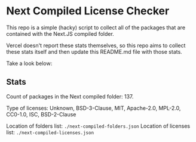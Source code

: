 # Next Compiled License Checker

This repo is a simple (hacky) script to collect all of the packages that are contained with the Next.JS compiled folder.

Vercel doesn't report these stats themselves, so this repo aims to collect these stats itself and then update this README.md file with those stats.

Take a look below:

## Stats

Count of packages in the Next compiled folder: 137.

Type of licenses: Unknown, BSD-3-Clause, MIT, Apache-2.0, MPL-2.0, CC0-1.0, ISC, BSD-2-Clause

Location of folders list: `./next-compiled-folders.json`
Location of licenses list: `./next-compiled-licenses.json`